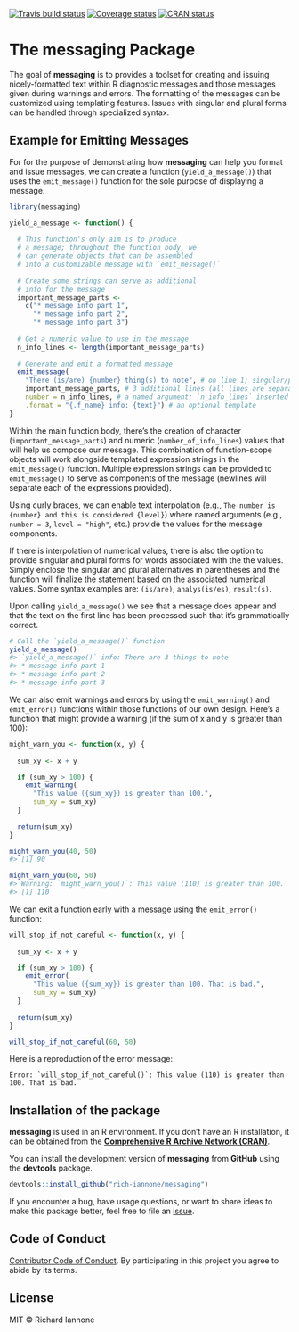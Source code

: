 
<!-- README.md is generated from README.Rmd. Please edit that file -->

[![Travis build
status](https://travis-ci.org/rich-iannone/messaging.svg?branch=master)](https://travis-ci.org/rich-iannone/messaging)
[![Coverage
status](https://codecov.io/gh/rich-iannone/messaging/branch/master/graph/badge.svg)](https://codecov.io/github/rich-iannone/messaging?branch=master)
[![CRAN
status](https://www.r-pkg.org/badges/version/messaging)](https://cran.r-project.org/package=messaging)

# The **messaging** Package

The goal of **messaging** is to provides a toolset for creating and
issuing nicely-formatted text within R diagnostic messages and those
messages given during warnings and errors. The formatting of the
messages can be customized using templating features. Issues with
singular and plural forms can be handled through specialized syntax.

## Example for Emitting Messages

For for the purpose of demonstrating how **messaging** can help you
format and issue messages, we can create a function
(`yield_a_message()`) that uses the `emit_message()` function for the
sole purpose of displaying a message.

``` r
library(messaging)

yield_a_message <- function() {
  
  # This function's only aim is to produce
  # a message; throughout the function body, we
  # can generate objects that can be assembled
  # into a customizable message with `emit_message()`
  
  # Create some strings can serve as additional
  # info for the message 
  important_message_parts <- 
    c("* message info part 1",
      "* message info part 2",
      "* message info part 3")
  
  # Get a numeric value to use in the message
  n_info_lines <- length(important_message_parts)
  
  # Generate and emit a formatted message
  emit_message(
    "There (is/are) {number} thing(s) to note", # on line 1; singular/plural syntax
    important_message_parts, # 3 additional lines (all lines are separated with `/n`)
    number = n_info_lines, # a named argument; `n_info_lines` inserted into {number}
    .format = "{.f_name} info: {text}") # an optional template
}
```

Within the main function body, there’s the creation of character
(`important_message_parts`) and numeric (`number_of_info_lines`) values
that will help us compose our message. This combination of
function-scope objects will work alongside templated expression strings
in the `emit_message()` function. Multiple expression strings can be
provided to `emit_message()` to serve as components of the message
(newlines will separate each of the expressions provided).

Using curly braces, we can enable text interpolation (e.g., `The number
is {number} and this is considered {level}`) where named arguments
(e.g., `number = 3`, `level = "high"`, etc.) provide the values for the
message components.

If there is interpolation of numerical values, there is also the option
to provide singular and plural forms for words associated with the the
values. Simply enclose the singular and plural alternatives in
parentheses and the function will finalize the statement based on the
associated numerical values. Some syntax examples are: `(is/are)`,
`analys(is/es)`, `result(s)`.

Upon calling `yield_a_message()` we see that a message does appear and
that the text on the first line has been processed such that it’s
grammatically correct.

``` r
# Call the `yield_a_message()` function
yield_a_message()
#> `yield_a_message()` info: There are 3 things to note
#> * message info part 1
#> * message info part 2
#> * message info part 3
```

We can also emit warnings and errors by using the `emit_warning()` and
`emit_error()` functions within those functions of our own design.
Here’s a function that might provide a warning (if the sum of x and y
is greater than 100):

``` r
might_warn_you <- function(x, y) {
  
  sum_xy <- x + y

  if (sum_xy > 100) {
    emit_warning(
      "This value ({sum_xy}) is greater than 100.",
      sum_xy = sum_xy)
  }
  
  return(sum_xy)
}
```

``` r
might_warn_you(40, 50)
#> [1] 90
```

``` r
might_warn_you(60, 50)
#> Warning: `might_warn_you()`: This value (110) is greater than 100.
#> [1] 110
```

We can exit a function early with a message using the `emit_error()`
function:

``` r
will_stop_if_not_careful <- function(x, y) {
  
  sum_xy <- x + y

  if (sum_xy > 100) {
    emit_error(
      "This value ({sum_xy}) is greater than 100. That is bad.",
      sum_xy = sum_xy)
  }
  
  return(sum_xy)
}
```

``` r
will_stop_if_not_careful(60, 50)
```

Here is a reproduction of the error
    message:

    Error: `will_stop_if_not_careful()`: This value (110) is greater than 100. That is bad.

## Installation of the package

**messaging** is used in an R environment. If you don’t have an R
installation, it can be obtained from the [**Comprehensive R Archive
Network (CRAN)**](https://cran.r-project.org/).

You can install the development version of **messaging** from **GitHub**
using the **devtools** package.

``` r
devtools::install_github("rich-iannone/messaging")
```

If you encounter a bug, have usage questions, or want to share ideas to
make this package better, feel free to file an
[issue](https://github.com/rich-iannone/messaging/issues).

## Code of Conduct

[Contributor Code of
Conduct](https://github.com/rich-iannone/messaging/blob/master/CODE_OF_CONDUCT.md).
By participating in this project you agree to abide by its terms.

## License

MIT © Richard Iannone
